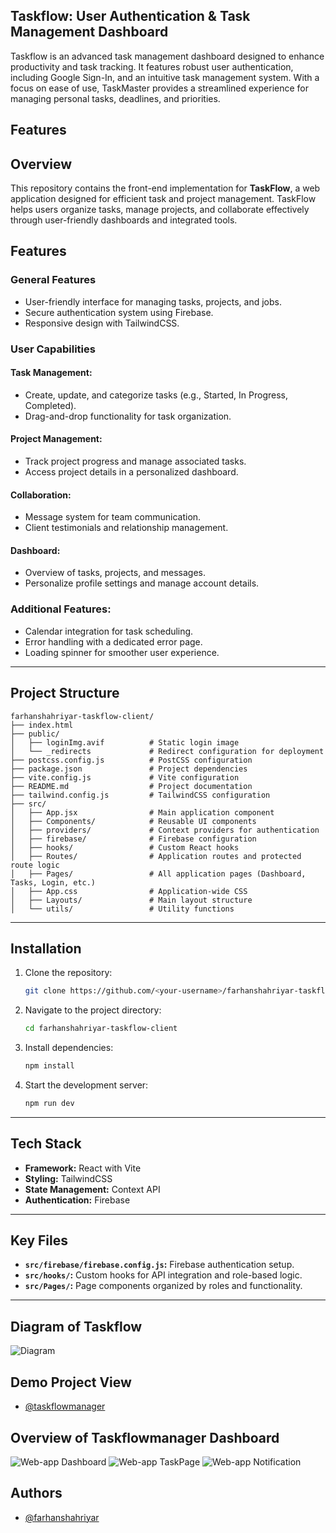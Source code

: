 ## Taskflow: User Authentication & Task Management Dashboard

Taskflow is an advanced task management dashboard designed to enhance productivity and task tracking. It features robust user authentication, including Google Sign-In, and an intuitive task management system. With a focus on ease of use, TaskMaster provides a streamlined experience for managing personal tasks, deadlines, and priorities.
## Features

## Overview
This repository contains the front-end implementation for **TaskFlow**, a web application designed for efficient task and project management. TaskFlow helps users organize tasks, manage projects, and collaborate effectively through user-friendly dashboards and integrated tools.

## Features
### General Features
- User-friendly interface for managing tasks, projects, and jobs.
- Secure authentication system using Firebase.
- Responsive design with TailwindCSS.

### User Capabilities
#### Task Management:
- Create, update, and categorize tasks (e.g., Started, In Progress, Completed).
- Drag-and-drop functionality for task organization.

#### Project Management:
- Track project progress and manage associated tasks.
- Access project details in a personalized dashboard.

#### Collaboration:
- Message system for team communication.
- Client testimonials and relationship management.

#### Dashboard:
- Overview of tasks, projects, and messages.
- Personalize profile settings and manage account details.

### Additional Features:
- Calendar integration for task scheduling.
- Error handling with a dedicated error page.
- Loading spinner for smoother user experience.

---

## Project Structure
```plaintext
farhanshahriyar-taskflow-client/
├── index.html
├── public/
│   ├── loginImg.avif          # Static login image
│   └── _redirects             # Redirect configuration for deployment
├── postcss.config.js          # PostCSS configuration
├── package.json               # Project dependencies
├── vite.config.js             # Vite configuration
├── README.md                  # Project documentation
├── tailwind.config.js         # TailwindCSS configuration
├── src/
│   ├── App.jsx                # Main application component
│   ├── Components/            # Reusable UI components
│   ├── providers/             # Context providers for authentication
│   ├── firebase/              # Firebase configuration
│   ├── hooks/                 # Custom React hooks
│   ├── Routes/                # Application routes and protected route logic
│   ├── Pages/                 # All application pages (Dashboard, Tasks, Login, etc.)
│   ├── App.css                # Application-wide CSS
│   ├── Layouts/               # Main layout structure
│   └── utils/                 # Utility functions
```

---

## Installation
1. Clone the repository:
   ```bash
   git clone https://github.com/<your-username>/farhanshahriyar-taskflow-client.git
   ```
2. Navigate to the project directory:
   ```bash
   cd farhanshahriyar-taskflow-client
   ```
3. Install dependencies:
   ```bash
   npm install
   ```
4. Start the development server:
   ```bash
   npm run dev
   ```

---

## Tech Stack
- **Framework:** React with Vite
- **Styling:** TailwindCSS
- **State Management:** Context API
- **Authentication:** Firebase

---

## Key Files
- **`src/firebase/firebase.config.js`:** Firebase authentication setup.
- **`src/hooks/`:** Custom hooks for API integration and role-based logic.
- **`src/Pages/`:** Page components organized by roles and functionality.

---


## Diagram of Taskflow
![Diagram](https://utfs.io/f/16574aa9-c1f7-47a5-8bd4-733eea3ad11c-nys99p.png)

## Demo Project View

- [@taskflowmanager](https://taskflowmanager.netlify.app/)


## Overview of Taskflowmanager Dashboard
![Web-app Dashboard](https://utfs.io/f/d6bb3dcc-4cd2-45b9-8b29-ac442bd4af64-gt1gv5.png)
![Web-app TaskPage](https://utfs.io/f/a7d5fb28-34e9-4547-82e2-6309564918a6-vk7446.jpg)
![Web-app Notification](https://utfs.io/f/a7f8fce9-6896-4580-b84a-8df30220cf9b-4i3ti3.png)

## Authors

- [@farhanshahriyar](https://github.com/farhanshahriyar)

